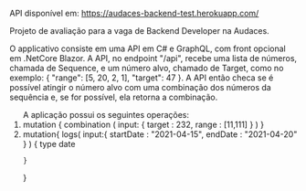 API disponível em: https://audaces-backend-test.herokuapp.com/

Projeto de avaliação para a vaga de Backend Developer na Audaces.

O applicativo consiste em uma API em C# e GraphQL, com front opcional em .NetCore Blazor.
A API, no endpoint "/api", recebe uma lista de números, chamada de Sequence, e um número alvo, chamado de Target, 
como no exemplo: { "range": [5, 20, 2, 1], "target": 47 }. A API então checa se é possível atingir o número alvo com uma combinação dos números da sequência e, se for possível, ela retorna a combinação.

<ol>A aplicação possui os seguintes operações:
 <li>
  mutation 
  {
    combination
    (
      input:
      {
        target : 232,
        range : [11,111]
      }
    )
  }
 </li>
 <li>
  mutation{
    logs(
      input:{
        startDate :  "2021-04-15",
        endDate :  "2021-04-20"
      }
    )
    {
      type
      date
      
    }
  }
 </li>
</ol>